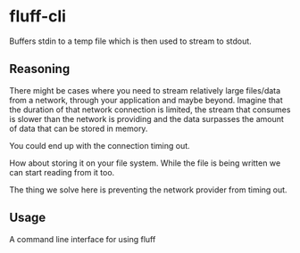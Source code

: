 # fluff-cli

Buffers stdin to a temp file which is then used to stream to stdout.

## Reasoning

There might be cases where you need to stream relatively large files/data from
a network, through your application and maybe beyond. Imagine that the duration
of that network connection is limited, the stream that consumes is slower than
the network is providing and the data surpasses the amount of data that can be
stored in memory.

You could end up with the connection timing out.

How about storing it on your file system. While the file is being written we
can start reading from it too.

The thing we solve here is preventing the network provider from timing out.

## Usage

A command line interface for using fluff
